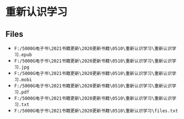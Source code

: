 # 重新认识学习

## Files

- `F:/5000G电子书\2021书籍更新\2020更新书籍\0510\重新认识学习\重新认识学习.epub`
- `F:/5000G电子书\2021书籍更新\2020更新书籍\0510\重新认识学习\重新认识学习.jpg`
- `F:/5000G电子书\2021书籍更新\2020更新书籍\0510\重新认识学习\重新认识学习.mobi`
- `F:/5000G电子书\2021书籍更新\2020更新书籍\0510\重新认识学习\重新认识学习.pdf`
- `F:/5000G电子书\2021书籍更新\2020更新书籍\0510\重新认识学习\重新认识学习.txt`
- `F:/5000G电子书\2021书籍更新\2020更新书籍\0510\重新认识学习\files.txt`
